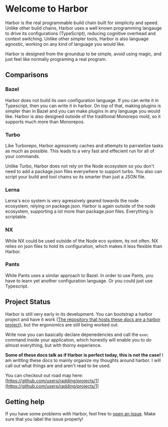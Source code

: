# Welcome to Harbor

Harbor is the real programmable build chain built for simplicity and speed. Unlike other build chains, Harbor uses a well known programming langauge to drive its configurations (TypeScript), reducing cognitive overhead and context switching. Unlike other simpler tools, Harbor is also language agnostic, working on any kind of language you would like.

Harbor is designed from the groundup to be simple, avoid using magic, and just feel like normally programing a real program.

## Comparisons

### Bazel

Harbor does not build its own configuration language. If you can write it in Typescript, then you can write it in harbor. On top of that, making plugins is simpler than in Bazel and you can make plugins in any language you would like. Harbor is also designed outside of the traditional Monorepo mold, so it supports much more than Monorepos.

### Turbo

Like Turborepo, Harbor agressively caches and attempts to parralelize tasks as much as possible. This leads to a very fast and effecient run for all of your commands.

Unlike Turbo, Harbor does not rely on the Node ecosystem so you don't need to add a package.json files everywhere to support turbo. You also can script your build and tool chains so its smarter than just a JSON file.

### Lerna

Lerna's eco system is very agressively geared towards the node ecosystem, relying on package.json. Harbor is again outside of the node ecosystem, supporting a lot more than package.json files. Everything is scriptable.

### NX

While NX could be used outside of the Node eco system, its not often. NX relies on json files to hold its configuration, which makes it less flexible than Harbor.

### Pants

While Pants uses a similar approach to Bazel. In order to use Pants, you have to learn yet another configuration language. Or you could just use Typescript.

## Project Status

Harbor is still very early in its development. You can bootstrap a harbor project and have it work ([The repository that hosts these docs are a harbor project](https://github.com/radding/harbor-config)), but the ergonomics are still being worked out.

Write now you can basically declare depenedencies and call the `exec` command inside your application, which honestly will enable you to do almost everything, but with thorny experience.

**Some of these docs talk as if Harbor is perfect today, this is not the case!** I am writting these docs to mainly organize my thoughts around harbor. I will call out what things are and aren't read to be used.

You can checkout out road map here: [https://github.com/users/radding/projects/1](https://github.com/users/radding/projects/1)

## Getting help

If you have some problems with Harbor, feel free to [open an issue](https://github.com/radding/harbor-config/issues/new). Make sure that you label the issue properly!
